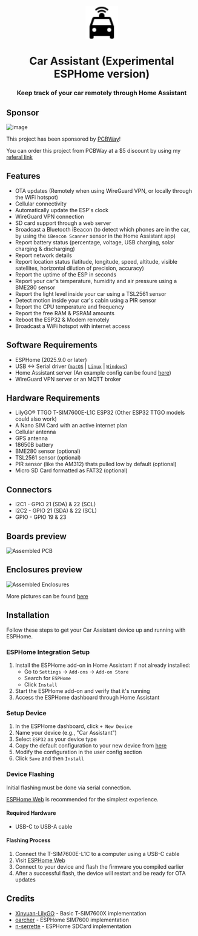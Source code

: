 <p align="center">
    <a href="https://shon.codes"><img src="assets/logo/Car%20Assistant.svg" width="86" height="86"></a>
</p>

<h1 align="center">Car Assistant (Experimental ESPHome version)</h1>
<h3 align="center">Keep track of your car remotely through Home Assistant</h3>

## Sponsor
![image](https://user-images.githubusercontent.com/13995143/184159660-3a476f93-58ee-4487-b305-6b044c7b1c4e.png)

This project has been sponsored by [PCBWay](https://www.pcbway.com/)!

You can order this project from PCBWay at a $5 discount by using my [referal link](https://www.pcbway.com/setinvite.aspx?inviteid=590728)

## Features
- OTA updates (Remotely when using WireGuard VPN, or locally through the WiFi hotspot)
- Cellular connectivity
- Automatically update the ESP's clock
- WireGuard VPN connection
- SD card support through a web server
- Broadcast a Bluetooth iBeacon (to detect which phones are in the car, by using the `iBeacon Scanner` sensor in the Home Assistant app)
- Report battery status (percentage, voltage, USB charging, solar charging & discharging)
- Report network details
- Report location status (latitude, longitude, speed, altitude, visible satellites, horizontal dilution of precision, accuracy)
- Report the uptime of the ESP in seconds
- Report your car's temperature, humidity and air pressure using a BME280 sensor
- Report the light level inside your car using a TSL2561 sensor
- Detect motion inside your car's cabin using a PIR sensor
- Report the CPU temperature and frequency
- Report the free RAM & PSRAM amounts
- Reboot the ESP32 & Modem remotely
- Broadcast a WiFi hotspot with internet access

## Software Requirements
- ESPHome (2025.9.0 or later)
- USB <-> Serial driver ([`macOS`](https://github.com/Xinyuan-LilyGO/CH9102_Mac_Driver) | [`Linux`](https://github.com/gorgiaxx/CH34x-Driver-Linux) | [`Windows`](https://github.com/Xinyuan-LilyGO/CH9102_Driver))
- Home Assistant server (An example config can be found [here](home-assistant.yaml))
- WireGuard VPN server or an MQTT broker

## Hardware Requirements
- LilyGO® TTGO T-SIM7600E-L1C ESP32 (Other ESP32 TTGO models could also work)
- A Nano SIM Card with an active internet plan
- Cellular antenna
- GPS antenna
- 18650B battery
- BME280 sensor (optional)
- TSL2561 sensor (optional)
- PIR sensor (like the AM312) thats pulled low by default (optional)
- Micro SD Card formatted as FAT32 (optional)

## Connectors
- I2C1 - GPIO 21 (SDA) & 22 (SCL)
- I2C2 - GPIO 21 (SDA) & 22 (SCL)
- GPIO - GPIO 19 & 23

## Boards preview
![Assembled PCB](./PCB/Photos/PCB/13%20-%20Assembled%20(All).jpeg)

## Enclosures preview
![Assembled Enclosures](./PCB/Photos/Enclosure/12%20-%20Assembled%20(All).jpeg)

More pictures can be found [here](./PCB/Photos)

## Installation

Follow these steps to get your Car Assistant device up and running with ESPHome.

### ESPHome Integration Setup

1. Install the ESPHome add-on in Home Assistant if not already installed:
   - Go to `Settings` → `Add-ons` → `Add-on Store`
   - Search for `ESPHome`
   - Click `Install`
2. Start the ESPHome add-on and verify that it's running
3. Access the ESPHome dashboard through Home Assistant

### Setup Device

1. In the ESPHome dashboard, click `+ New Device`
2. Name your device (e.g., "Car Assistant")
3. Select `ESP32` as your device type
4. Copy the default configuration to your new device from [here](./car-assistant.yaml)
5. Modify the configuration in the user config section
6. Click `Save` and then `Install`

### Device Flashing

Initial flashing must be done via serial connection.

[ESPHome Web](https://web.esphome.io) is recommended for the simplest experience.

#### Required Hardware
- USB-C to USB-A cable

#### Flashing Process
1. Connect the T-SIM7600E-L1C to a computer using a USB-C cable
2. Visit [ESPHome Web](https://web.esphome.io)
3. Connect to your device and flash the firmware you compiled earlier
4. After a successful flash, the device will restart and be ready for OTA updates

## Credits
- [Xinyuan-LilyGO](https://github.com/Xinyuan-LilyGO/T-SIM7600X) - Basic T-SIM7600X implementation
- [oarcher](https://github.com/esphome/esphome/pull/6721#issuecomment-3362380809) - ESPHome SIM7600 implementation
- [n-serrette](https://github.com/n-serrette/esphome_sd_card) - ESPHome SDCard implementation